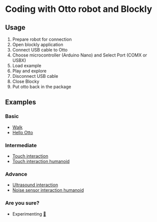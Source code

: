 # Coding with Otto robot and Blockly
## Usage
01. Prepare robot for connection
02. Open blockly application
03. Connect USB cable to Otto
04. Choose microcontroller (Arduino Nano) and Select Port (COMX or USBX)
05. Load example
06. Play and explore
07. Disconnect USB cable 
08. Close Blocky
09. Put otto back in the package

## Examples

### Basic 
* [Walk](walk/)
* [Hello Otto](hello-otto/)

### Intermediate 
* [Touch interaction](touch-interaction/)
* [Touch interaction humanoid](touch-interaction-humanoid/)

### Advance 
* [Ultrasound interaction](ultrasound-interaction/)
* [Noise sensor interaction humanoid](mic-interaction-humanoid/)

### Are you sure? 
* Experimenting [:link:](experimenting/README.md)  
